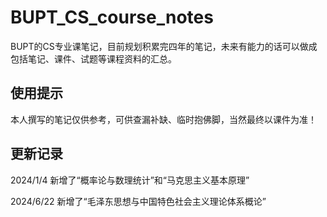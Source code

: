 # BUPT_CS_course_notes
BUPT的CS专业课笔记，目前规划积累完四年的笔记，未来有能力的话可以做成包括笔记、课件、试题等课程资料的汇总。
## 使用提示
本人撰写的笔记仅供参考，可供查漏补缺、临时抱佛脚，当然最终以课件为准！
## 更新记录
2024/1/4 新增了“概率论与数理统计”和“马克思主义基本原理”

2024/6/22 新增了“毛泽东思想与中国特色社会主义理论体系概论”
